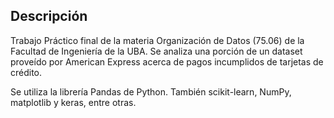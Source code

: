 ## Descripción
Trabajo Práctico final de la materia Organización de Datos (75.06) de la Facultad de Ingeniería de la UBA. Se analiza una porción de un dataset
proveído por American Express acerca de pagos incumplidos de tarjetas de crédito.

Se utiliza la librería Pandas de Python. También scikit-learn, NumPy, matplotlib y keras, entre otras.


